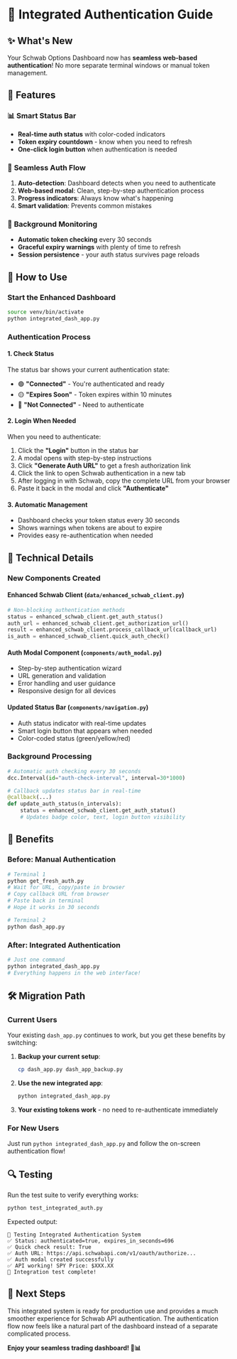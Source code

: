 # 🔐 Integrated Authentication Guide

## ✨ What's New

Your Schwab Options Dashboard now has **seamless web-based authentication**! No more separate terminal windows or manual token management.

## 🎯 Features

### 📊 **Smart Status Bar**
- **Real-time auth status** with color-coded indicators
- **Token expiry countdown** - know when you need to refresh
- **One-click login button** when authentication is needed

### 🚀 **Seamless Auth Flow**
1. **Auto-detection**: Dashboard detects when you need to authenticate
2. **Web-based modal**: Clean, step-by-step authentication process
3. **Progress indicators**: Always know what's happening
4. **Smart validation**: Prevents common mistakes

### 🔄 **Background Monitoring**
- **Automatic token checking** every 30 seconds
- **Graceful expiry warnings** with plenty of time to refresh
- **Session persistence** - your auth status survives page reloads

## 🚀 How to Use

### Start the Enhanced Dashboard
```bash
source venv/bin/activate
python integrated_dash_app.py
```

### Authentication Process

#### 1. **Check Status**
The status bar shows your current authentication state:
- 🟢 **"Connected"** - You're authenticated and ready
- 🟡 **"Expires Soon"** - Token expires within 10 minutes
- 🔴 **"Not Connected"** - Need to authenticate

#### 2. **Login When Needed**
When you need to authenticate:
1. Click the **"Login"** button in the status bar
2. A modal opens with step-by-step instructions
3. Click **"Generate Auth URL"** to get a fresh authorization link
4. Click the link to open Schwab authentication in a new tab
5. After logging in with Schwab, copy the complete URL from your browser
6. Paste it back in the modal and click **"Authenticate"**

#### 3. **Automatic Management**
- Dashboard checks your token status every 30 seconds
- Shows warnings when tokens are about to expire
- Provides easy re-authentication when needed

## 🔧 Technical Details

### New Components Created

#### **Enhanced Schwab Client** (`data/enhanced_schwab_client.py`)
```python
# Non-blocking authentication methods
status = enhanced_schwab_client.get_auth_status()
auth_url = enhanced_schwab_client.get_authorization_url()
result = enhanced_schwab_client.process_callback_url(callback_url)
is_auth = enhanced_schwab_client.quick_auth_check()
```

#### **Auth Modal Component** (`components/auth_modal.py`)
- Step-by-step authentication wizard
- URL generation and validation
- Error handling and user guidance
- Responsive design for all devices

#### **Updated Status Bar** (`components/navigation.py`)
- Auth status indicator with real-time updates
- Smart login button that appears when needed
- Color-coded status (green/yellow/red)

### Background Processing
```python
# Automatic auth checking every 30 seconds
dcc.Interval(id="auth-check-interval", interval=30*1000)

# Callback updates status bar in real-time
@callback(...)
def update_auth_status(n_intervals):
    status = enhanced_schwab_client.get_auth_status()
    # Updates badge color, text, login button visibility
```

## 🎉 Benefits

### **Before**: Manual Authentication
```bash
# Terminal 1
python get_fresh_auth.py
# Wait for URL, copy/paste in browser
# Copy callback URL from browser
# Paste back in terminal
# Hope it works in 30 seconds

# Terminal 2
python dash_app.py
```

### **After**: Integrated Authentication
```bash
# Just one command
python integrated_dash_app.py
# Everything happens in the web interface!
```

## 🛠️ Migration Path

### Current Users
Your existing `dash_app.py` continues to work, but you get these benefits by switching:

1. **Backup your current setup**:
   ```bash
   cp dash_app.py dash_app_backup.py
   ```

2. **Use the new integrated app**:
   ```bash
   python integrated_dash_app.py
   ```

3. **Your existing tokens work** - no need to re-authenticate immediately

### For New Users
Just run `python integrated_dash_app.py` and follow the on-screen authentication flow!

## 🔍 Testing

Run the test suite to verify everything works:
```bash
python test_integrated_auth.py
```

Expected output:
```
🧪 Testing Integrated Authentication System
✅ Status: authenticated=true, expires_in_seconds=696
✅ Quick check result: True
✅ Auth URL: https://api.schwabapi.com/v1/oauth/authorize...
✅ Auth modal created successfully
✅ API working! SPY Price: $XXX.XX
🎉 Integration test complete!
```

## 🎯 Next Steps

This integrated system is ready for production use and provides a much smoother experience for Schwab API authentication. The authentication flow now feels like a natural part of the dashboard instead of a separate complicated process.

**Enjoy your seamless trading dashboard! 🚀📊**